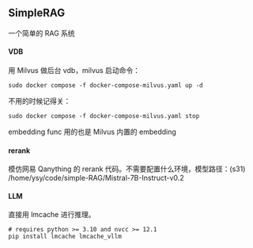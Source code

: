 ## SimpleRAG

一个简单的 RAG 系统

#### VDB

用 Milvus 做后台 vdb，milvus 启动命令：

```shell
sudo docker compose -f docker-compose-milvus.yaml up -d
```

不用的时候记得关：

```shell
sudo docker compose -f docker-compose-milvus.yaml stop
```

embedding func 用的也是 Milvus 内置的 embedding

#### rerank

模仿网易 Qanything 的 rerank 代码。不需要配置什么环境，模型路径：(s31) /home/ysy/code/simple-RAG/Mistral-7B-Instruct-v0.2



#### LLM

直接用 lmcache 进行推理。

```shell
# requires python >= 3.10 and nvcc >= 12.1
pip install lmcache lmcache_vllm
```

